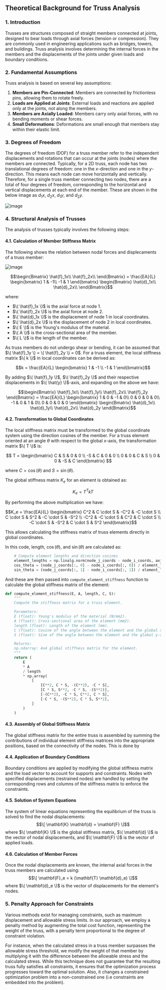 ## Theoretical Background for Truss Analysis

### 1. Introduction
Trusses are structures composed of straight members connected at joints, designed to bear loads through axial forces (tension or compression). They are commonly used in engineering applications such as bridges, towers, and buildings. Truss analysis involves determining the internal forces in the members and the displacements of the joints under given loads and boundary conditions.

### 2. Fundamental Assumptions
Truss analysis is based on several key assumptions:
1. **Members are Pin-Connected**: Members are connected by frictionless pins, allowing them to rotate freely.
2. **Loads are Applied at Joints**: External loads and reactions are applied only at the joints, not along the members.
3. **Members are Axially Loaded**: Members carry only axial forces, with no bending moments or shear forces.
4. **Small Deformations**: Deformations are small enough that members stay within their elastic limit.

### 3. Degrees of Freedom
The degrees of freedom (DOF) for a truss member refer to the independent displacements and rotations that can occur at the joints (nodes) where the members are connected. Typically, for a 2D truss, each node has two translational degrees of freedom: one in the $x$-direction and one in the $y$-direction. This means each node can move horizontally and vertically. Therefore, for a single truss member connecting two nodes, there are a total of four degrees of freedom, corresponding to the horizontal and vertical displacements at each end of the member. These are shown in the below image as $d_1x$, $d_2x$, $d_1y$, and $d_2y$.

![image](https://github.com/farshadpasbani/Truss-weight-optimization/assets/40645548/e27cefb1-5b93-4f5d-89a9-59d36550bbad)


### 4. Structural Analysis of Trusses
The analysis of trusses typically involves the following steps:

#### 4.1. Calculation of Member Stiffness Matrix
The following shows the relation between nodal forces and displecaments of a truss member:

![image](https://github.com/farshadpasbani/Truss-weight-optimization/assets/40645548/a1e62d33-3560-4c2c-8030-ece99e155ff9)

```math
\begin{Bmatrix}
\hat{f}_1x\\ 
\hat{f}_2x\\ 
\end{Bmatrix}
=
\frac{EA}{L}
\begin{bmatrix}
 1 & -1\\ 
-1 & 1
\end{bmatrix}
\begin{Bmatrix}
\hat{d}_1x\\ 
\hat{d}_2x\\ 
\end{Bmatrix}
```
where:
- $\( \hat{f}_1x \)$ is the axial force at node 1.
- $\( \hat{f}_2x \)$ is the axial force at node 2.
- $\( \hat{d}_1x \)$ is the displacement of node 1 in local coordinates.
- $\( \hat{d}_2x \)$ is the displacement of node 2 in local coordinates.
- $\( E \)$ is the Young's modulus of the material.
- $\( A \)$ is the cross-sectional area of the member.
- $\( L \)$ is the length of the member.

As truss members do not undergo shear or bending, it can be assumed that $\( \hat{f}_1y \) = \( \hat{f}_2y \) = 0$. For a truss element, the local stiffness matrix $\( k \)$ in local coordinates can be derived as:

```math
k = \frac{EA}{L} \begin{bmatrix}
1 & -1 \\
-1 & 1
\end{bmatrix}
```
By adding $\( \hat{f}_1y \)$, $\( \hat{f}_2y \)$ and their respective displacements in $\( \hat{y} \)$-axis, and expanding on the above we have:
```math
\begin{Bmatrix}
\hat{f}_1x\\ 
\hat{f}_1y\\
\hat{f}_2x\\ 
\hat{f}_2y
\end{Bmatrix}
=
\frac{EA}{L}
\begin{bmatrix}
1 & 0 & -1 & 0\\
0 & 0 & 0 & 0\\
-1 & 0 & 1 & 0\\
0 & 0 & 0 & 0
\end{bmatrix}
\begin{Bmatrix}
\hat{d}_1x\\ 
\hat{d}_1y\\
\hat{d}_2x\\ 
\hat{d}_2y
\end{Bmatrix}
```

#### 4.2. Transformation to Global Coordinates
The local stiffness matrix must be transformed to the global coordinate system using the direction cosines of the member. For a truss element oriented at an angle $\theta$ with respect to the global $x$-axis, the transformation matrix $\( T \)$ is:

$$
T = \begin{bmatrix}
C & S & 0 & 0 \\
-S & C & 0 & 0 \\
0 & 0 & C & S \\
0 & 0 & -S & C
\end{bmatrix}
$$

where $C = \cos(\theta)$ and $S = \sin(\theta)$.

The global stiffness matrix $K_e$ for an element is obtained as:

$$
K_e = T^T k T
$$

By performing the above multiplication we have:

```math
K_e = \frac{EA}{L}
\begin{bmatrix}
C^2 & C \cdot S & -C^2 & -C \cdot S \\
C \cdot S & S^2 & -C \cdot S & -S^2 \\
-C^2 & -C \cdot S & C^2 & C \cdot S \\
-C \cdot S & -S^2 & C \cdot S & S^2
\end{bmatrix}
```
This allows calculating the stiffness matrix of truss elements directly in global coordinates.

In this code, length, $\cos(\theta)$, and $\sin(\theta)$ are calculated as:
```python
    # Compute element lengths and direction cosines
    element_lengths = np.linalg.norm(node_j_coords - node_i_coords, axis=1)
    cos_theta = (node_j_coords[:, 0] - node_i_coords[:, 0]) / element_lengths
    sin_theta = (node_j_coords[:, 1] - node_i_coords[:, 1]) / element_lengths
```
And these are then passed into ```compute_element_stiffness``` function to calculate the global stiffness matrix of the element:
```python
def compute_element_stiffness(E, A, length, C, S):
    """
    Compute the stiffness matrix for a truss element.

    Parameters:
    E (float): Young's modulus of the material (N/mm2).
    A (float): Cross-sectional area of the element (mm2).
    length (float): Length of the element (mm).
    C (float): Cosine of the angle between the element and the global x-axis.
    S (float): Sine of the angle between the element and the global y-axis.

    Returns:
    np.ndarray: 4x4 global stiffness matrix for the element.
    """
    return (
        E
        * A
        / length
        * np.array(
            [
                [C**2, C * S, -(C**2), -C * S],
                [C * S, S**2, -C * S, -(S**2)],
                [-(C**2), -C * S, C**2, C * S],
                [-C * S, -(S**2), C * S, S**2],
            ]
        )
    )
```

#### 4.3. Assembly of Global Stiffness Matrix
The global stiffness matrix for the entire truss is assembled by summing the contributions of individual element stiffness matrices into the appropriate positions, based on the connectivity of the nodes.
This is done by 

#### 4.4. Application of Boundary Conditions
Boundary conditions are applied by modifying the global stiffness matrix and the load vector to account for supports and constraints. Nodes with specified displacements (restrained nodes) are handled by setting the corresponding rows and columns of the stiffness matrix to enforce the constraints.

#### 4.5. Solution of System Equations
The system of linear equations representing the equilibrium of the truss is solved to find the nodal displacements:
$$\[ \mathbf{K} \mathbf{d} = \mathbf{F} \]$$
where $\( \mathbf{K} \)$ is the global stiffness matrix, $\( \mathbf{d} \)$ is the vector of nodal displacements, and $\( \mathbf{F} \)$ is the vector of applied loads.

#### 4.6. Calculation of Member Forces
Once the nodal displacements are known, the internal axial forces in the truss members are calculated using:
$$\[ \mathbf{F}_e = k (\mathbf{T} \mathbf{d}_e) \]$$
where $\( \mathbf{d}_e \)$ is the vector of displacements for the element's nodes.

### 5. Penalty Approach for Constraints
Various methods exist for managing constraints, such as maximum displacement and allowable stress limits. In our approach, we employ a penalty method by augmenting the total cost function, representing the weight of the truss, with a penalty term proportional to the degree of constraint violation.

For instance, when the calculated stress in a truss member surpasses the allowable stress threshold, we modify the weight of that member by multiplying it with the difference between the allowable stress and the calculated stress. While this technique does not guarantee that the resulting truss fully satisfies all constraints, it ensures that the optimization process progresses toward the optimal solution. Also, it changes a constrained optimization problem into a non-constrained one (i.e constraints are embedded into the problem).
